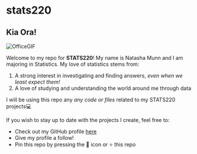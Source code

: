 # stats220

## Kia Ora! 
![OfficeGIF](https://miro.medium.com/v2/resize:fit:792/1*pzCEMcLj_uSdIl_bP6r2Dg.gif)

Welcome to my repo for **STATS220**! My name is Natasha Munn and I am majoring in Statistics. My love of statistics stems from:
1. A strong interest in investigating and finding answers, *even when we least expect them!*
2. A love of studying and understanding the world around me through data

I will be using this repo any *any code or files* related to my STATS220 projects💻 

If you wish to stay up to date with the projects I create, feel free to:
* Check out my GitHub profile [here](https://github.com/NatashaMunn)
* Give my profile a follow!
* Pin this repo by pressing the 📌 icon or ⭐️ this repo
